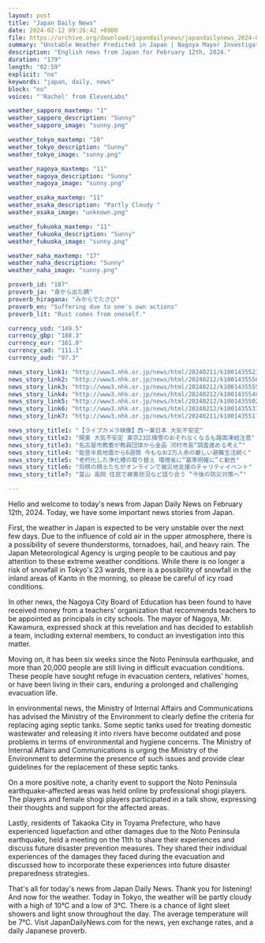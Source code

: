 ```yaml
---
layout: post
title: "Japan Daily News"
date: 2024-02-12 09:26:42 +0900
file: https://archive.org/download/japandailynews/japandailynews_2024-02-12.mp3
summary: "Unstable Weather Predicted in Japan | Nagoya Mayor Investigates Bribery, & more…"
description: "English news from Japan for February 12th, 2024."
duration: "179"
length: "02:59"
explicit: "no"
keywords: "japan, daily, news"
block: "no"
voices: "'Rachel' from ElevenLabs"

weather_sapporo_maxtemp: "1"
weather_sapporo_description: "Sunny"
weather_sapporo_image: "sunny.png"

weather_tokyo_maxtemp: "10"
weather_tokyo_description: "Sunny"
weather_tokyo_image: "sunny.png"

weather_nagoya_maxtemp: "11"
weather_nagoya_description: "Sunny"
weather_nagoya_image: "sunny.png"

weather_osaka_maxtemp: "11"
weather_osaka_description: "Partly Cloudy "
weather_osaka_image: "unknown.png"

weather_fukuoka_maxtemp: "11"
weather_fukuoka_description: "Sunny"
weather_fukuoka_image: "sunny.png"

weather_naha_maxtemp: "17"
weather_naha_description: "Sunny"
weather_naha_image: "sunny.png"

proverb_id: "107"
proverb_ja: "身から出た錆"
proverb_hiragana: "みからでたさび"
proverb_en: "Suffering due to one's own actions"
proverb_lit: "Rust comes from oneself."

currency_usd: "149.5"
currency_gbp: "188.3"
currency_eur: "161.0"
currency_cad: "111.1"
currency_aud: "97.3"

news_story_link1: "http://www3.nhk.or.jp/news/html/20240211/k10014355231000.html"
news_story_link2: "http://www3.nhk.or.jp/news/html/20240212/k10014355561000.html"
news_story_link3: "http://www3.nhk.or.jp/news/html/20240212/k10014355551000.html"
news_story_link4: "http://www3.nhk.or.jp/news/html/20240212/k10014355481000.html"
news_story_link5: "http://www3.nhk.or.jp/news/html/20240212/k10014355021000.html"
news_story_link6: "http://www3.nhk.or.jp/news/html/20240212/k10014355311000.html"
news_story_link7: "http://www3.nhk.or.jp/news/html/20240211/k10014355171000.html"

news_story_title1: "【ライブカメラ映像】西～東日本 大気不安定"
news_story_title2: "関東 大気不安定 東京23区積雪のおそれなくなるも路面凍結注意"
news_story_title3: "名古屋市教委が教員団体から金品 河村市長“調査進める考え”"
news_story_title4: "能登半島地震から6週間 今もなお2万人余の厳しい避難生活続く"
news_story_title5: "老朽化した浄化槽の取り替え 環境省に“基準明確に”と勧告"
news_story_title6: "将棋の棋士たちがオンラインで被災地支援のチャリティイベント"
news_story_title7: "富山 高岡 住民で被害状況など語り合う “今後の防災対策へ”"

---
```


Hello and welcome to today's news from Japan Daily News on February 12th, 2024. Today, we have some important news stories from Japan.

First, the weather in Japan is expected to be very unstable over the next few days. Due to the influence of cold air in the upper atmosphere, there is a possibility of severe thunderstorms, tornadoes, hail, and heavy rain. The Japan Meteorological Agency is urging people to be cautious and pay attention to these extreme weather conditions. While there is no longer a risk of snowfall in Tokyo's 23 wards, there is a possibility of snowfall in the inland areas of Kanto in the morning, so please be careful of icy road conditions.

In other news, the Nagoya City Board of Education has been found to have received money from a teachers' organization that recommends teachers to be appointed as principals in city schools. The mayor of Nagoya, Mr. Kawamura, expressed shock at this revelation and has decided to establish a team, including external members, to conduct an investigation into this matter.

Moving on, it has been six weeks since the Noto Peninsula earthquake, and more than 20,000 people are still living in difficult evacuation conditions. These people have sought refuge in evacuation centers, relatives' homes, or have been living in their cars, enduring a prolonged and challenging evacuation life.

In environmental news, the Ministry of Internal Affairs and Communications has advised the Ministry of the Environment to clearly define the criteria for replacing aging septic tanks. Some septic tanks used for treating domestic wastewater and releasing it into rivers have become outdated and pose problems in terms of environmental and hygiene concerns. The Ministry of Internal Affairs and Communications is urging the Ministry of the Environment to determine the presence of such issues and provide clear guidelines for the replacement of these septic tanks.

On a more positive note, a charity event to support the Noto Peninsula earthquake-affected areas was held online by professional shogi players. The players and female shogi players participated in a talk show, expressing their thoughts and support for the affected areas.

Lastly, residents of Takaoka City in Toyama Prefecture, who have experienced liquefaction and other damages due to the Noto Peninsula earthquake, held a meeting on the 11th to share their experiences and discuss future disaster prevention measures. They shared their individual experiences of the damages they faced during the evacuation and discussed how to incorporate these experiences into future disaster preparedness strategies.

That's all for today's news from Japan Daily News. Thank you for listening! And now for the weather. Today in Tokyo, the weather will be partly cloudy with a high of 10°C and a low of 3°C. There is a chance of light sleet showers and light snow throughout the day. The average temperature will be 7°C.  Visit JapanDailyNews.com for the news, yen exchange rates, and a daily Japanese proverb.
